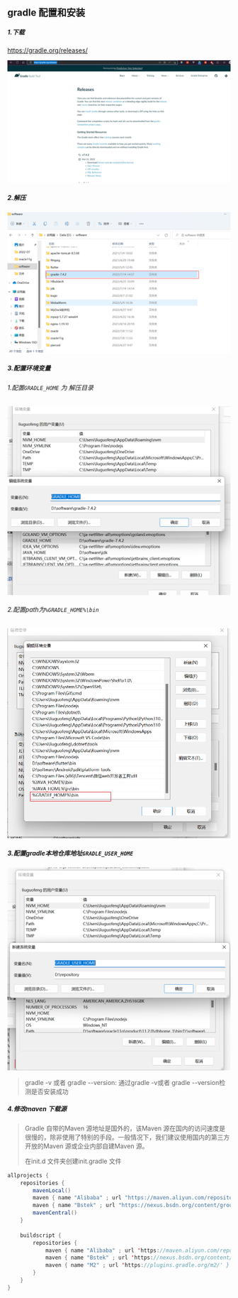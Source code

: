 ## gradle 配置和安装

##### 1.下载

https://gradle.org/releases/

![](../../assets/1659272793223.png)

##### 2.解压

![](../../assets/1659272793238.png)

##### 3.配置环境变量

###### 1.配置`GRADLE_HOME` 为 解压目录

![](../../assets/1659272793254.png)

###### 2.配置path为`%GRADLE_HOME%\bin`

![](../../assets/1659272793270.png)

##### 3.配置gradle本地仓库地址`GRADLE_USER_HOME`

![](../../assets/1659272793286.png)

> gradle -v 或者 gradle --version: 通过gradle -v或者 gradle --version检测是否安装成功



##### 4.修改maven 下载源

> Gradle 自带的Maven 源地址是国外的，该Maven 源在国内的访问速度是很慢的，除非使用了特别的手段。一般情况下，我们建议使用国内的第三方开放的Maven 源或企业内部自建Maven 源。
>
> 在init.d 文件夹创建init.gradle 文件

```java
allprojects {
    repositories {
        mavenLocal()
        maven { name "Alibaba" ; url "https://maven.aliyun.com/repository/public" } 
        maven { name "Bstek" ; url "https://nexus.bsdn.org/content/groups/public/" } 
        mavenCentral()
    }
    
    buildscript {
        repositories {
            maven { name "Alibaba" ; url 'https://maven.aliyun.com/repository/public' } 
            maven { name "Bstek" ; url 'https://nexus.bsdn.org/content/groups/public/' } 
            maven { name "M2" ; url 'https://plugins.gradle.org/m2/' }
        }
    }
}
```




